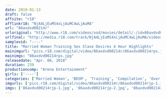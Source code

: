 ```yaml
---
date: 2019-01-13
draft: false
affsite: "r18"
afflinkr18: "NjA4LjEuMS4xLjAuMC4wLjAuMA"
url: "86axdvd00214r"
urloriginal: "http://www.r18.com/videos/vod/movies/detail/-/id=86axdvd00214r"
urlfinal: "http://media.r18.com/track/NjA4LjEuMS4xLjAuMC4wLjAuMA/videos/vod/movies/detail/-/id=86axdvd00214r"
samplevid: "----"
title: "Married Woman Training Sex Slave Desires 4 Hour Highlights"
mainimgurl: "pics.r18.com/digital/video/86axdvd00214r/86axdvd00214rps.jpg"
mainimgs: "86axdvd00214rps.jpg"
releasedate: "Apr. 06, 2018"
duration: 239
productioncomp: "Arena Entertainment"
girls: ['----']
categories: ['Married Woman', 'BDSM', 'Training', 'Compilation', 'Over 4 Hours']
imgurls: ['pics.r18.com/digital/video/86axdvd00214r/86axdvd00214rjp-1.jpg', 'pics.r18.com/digital/video/86axdvd00214r/86axdvd00214rjp-2.jpg', 'pics.r18.com/digital/video/86axdvd00214r/86axdvd00214rjp-3.jpg', 'pics.r18.com/digital/video/86axdvd00214r/86axdvd00214rjp-4.jpg', 'pics.r18.com/digital/video/86axdvd00214r/86axdvd00214rjp-5.jpg', 'pics.r18.com/digital/video/86axdvd00214r/86axdvd00214rjp-6.jpg', 'pics.r18.com/digital/video/86axdvd00214r/86axdvd00214rjp-7.jpg', 'pics.r18.com/digital/video/86axdvd00214r/86axdvd00214rjp-8.jpg', 'pics.r18.com/digital/video/86axdvd00214r/86axdvd00214rjp-9.jpg', 'pics.r18.com/digital/video/86axdvd00214r/86axdvd00214rjp-10.jpg', 'pics.r18.com/digital/video/86axdvd00214r/86axdvd00214rjp-11.jpg', 'pics.r18.com/digital/video/86axdvd00214r/86axdvd00214rjp-12.jpg', 'pics.r18.com/digital/video/86axdvd00214r/86axdvd00214rjp-13.jpg', 'pics.r18.com/digital/video/86axdvd00214r/86axdvd00214rjp-14.jpg', 'pics.r18.com/digital/video/86axdvd00214r/86axdvd00214rjp-15.jpg', 'pics.r18.com/digital/video/86axdvd00214r/86axdvd00214rjp-16.jpg', 'pics.r18.com/digital/video/86axdvd00214r/86axdvd00214rjp-17.jpg', 'pics.r18.com/digital/video/86axdvd00214r/86axdvd00214rjp-18.jpg', 'pics.r18.com/digital/video/86axdvd00214r/86axdvd00214rjp-19.jpg', 'pics.r18.com/digital/video/86axdvd00214r/86axdvd00214rjp-20.jpg']
imgs: ['86axdvd00214rjp-1.jpg', '86axdvd00214rjp-2.jpg', '86axdvd00214rjp-3.jpg', '86axdvd00214rjp-4.jpg', '86axdvd00214rjp-5.jpg', '86axdvd00214rjp-6.jpg', '86axdvd00214rjp-7.jpg', '86axdvd00214rjp-8.jpg', '86axdvd00214rjp-9.jpg', '86axdvd00214rjp-10.jpg', '86axdvd00214rjp-11.jpg', '86axdvd00214rjp-12.jpg', '86axdvd00214rjp-13.jpg', '86axdvd00214rjp-14.jpg', '86axdvd00214rjp-15.jpg', '86axdvd00214rjp-16.jpg', '86axdvd00214rjp-17.jpg', '86axdvd00214rjp-18.jpg', '86axdvd00214rjp-19.jpg', '86axdvd00214rjp-20.jpg']
---
```

